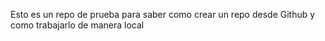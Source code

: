 Esto es un repo de prueba para saber como crear un repo desde Github y como trabajarlo de manera local 